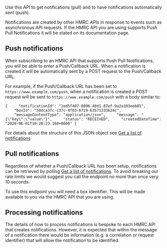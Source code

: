 Use this API to get notifications (pull) and to have notifications automatically sent (push).

Notifications are created by other HMRC APIs in response to events such as asynchronous API requests. If the HMRC 
API you are using supports Push Pull Notifications it will be stated on its documentation page.

## Push notifications

When subscribing to an HMRC API that supports Push Pull Notifications, you will be able to enter a Push/Callback URL.
When a notification is created it will be automatically sent by a POST request to the Push/Callback URL.

For example, if the Push/Callback URL has been set to `https://www.example.com/push`, when a notification is created
a POST request will be sent to `https://www.example.com/push` with a body similar to:

`{
    "notificationId": "1ed5f407-8096-40d1-87ef-9a2a103eeb85",
    "boxId": "50dca3fc-c37c-4f03-b719-63571333624c",
    "messageContentType": "application/json",
    "message": "{\"key\":\"value\"}",
    "status": "RECEIVED",
    "createdDateTime": "2020-06-01T10:20:23.160+0000"
}
`

For details about the structure of this JSON object see
<a href="#_get-a-list-of-notifications_get_accordion">Get a list of notifications</a>

## Pull notifications

Regardless of whether a Push/Callback URL has been setup, notifications can be retrieved by polling 
<a href="#_get-a-list-of-notifications_get_accordion">Get a list of notifications</a>. To avoid breaking our rate
limits we would suggest you call the endpoint no more than once very 10 seconds.

To use this endpoint you will need a box identifier. This will be made available to you via the HMRC API that you
are using.

## Processing notifications

The details of how to process notifications is bespoke to each HMRC API that creates notifications. However, it is 
expected that within the message of a notification there would be information (e.g. a correlation or request identifier)
that will allow the notification to be identified.
